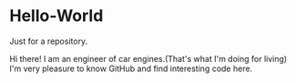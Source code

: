 # Hello-World
Just for a repository.

Hi there! I am an engineer of car engines.(That's what I'm doing for living)
I'm very pleasure to know GitHub and find interesting code here.
